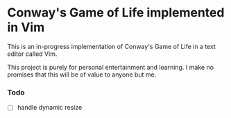 # Conway's Game of Life implemented in Vim

This is an in-progress implementation of Conway's Game of Life in a text editor called Vim.

This project is purely for personal entertainment and learning. I make no promises that this will be of value to anyone but me.

### Todo
- [ ] handle dynamic resize
